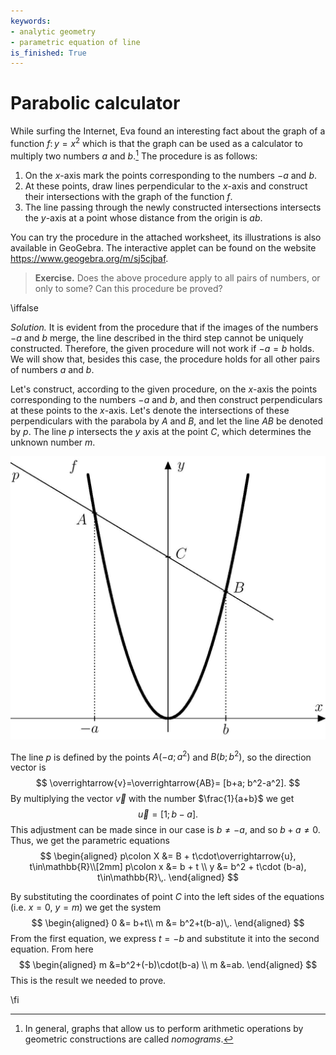 ```yaml
---
keywords:
- analytic geometry
- parametric equation of line
is_finished: True
---
```


# Parabolic calculator

While surfing the Internet, Eva found an interesting fact about the graph of a function
$f\colon y = x^2$ which is that the graph can be used as a calculator to multiply two numbers
$a$ and $b$.[^1] The procedure is as follows:

 1. On the $x$-axis mark the points corresponding to the numbers $-a$ and $b$.
 2. At these points, draw lines perpendicular to the $x$-axis and
    construct their intersections with the graph of the function $f$.
 3. The line passing through the newly constructed intersections
    intersects the $y$-axis at a point whose distance from the
    origin is $ab$.
    
You can try the procedure in the attached worksheet, its illustrations
is also available in GeoGebra. The interactive applet can be found on the website
<https://www.geogebra.org/m/sj5cjbaf>. 


> **Exercise.** Does the above procedure apply to all pairs of
> numbers, or only to some? Can this procedure be proved?

\iffalse

*Solution.* It is evident from the procedure that if the images of the numbers $-a$ and $b$
merge, the line described in the third step cannot be uniquely constructed.
Therefore, the given procedure will not work if $-a=b$ holds. We
will show that, besides this case, the procedure holds for all other
pairs of numbers $a$ and $b$.

Let's construct, according to the given procedure, on the $x$-axis the points corresponding to the numbers $-a$ and $b$, and then construct perpendiculars at these points
to the $x$-axis. Let's denote the intersections of
these perpendiculars with the parabola by $A$ and $B$, and let the
line $AB$ be denoted by $p$. The line $p$ intersects the $y$ axis at the point $C$, which determines the unknown number $m$.

![Illustrative image](math4you_00010.jpg)

The line $p$ is defined by the points $A(-a;a^2)$ and $B(b;b^2)$, so the
direction vector is
$$
\overrightarrow{v}=\overrightarrow{AB}= [b+a; b^2-a^2].
$$ 
By multiplying the vector $\overrightarrow{v}$ with the number
$\frac{1}{a+b}$ we get
$$
\overrightarrow{u}=[1; b-a].
$$ 
This adjustment can be made since in our case is $b\neq -a$, and so
$b+a\neq0$. Thus, we get the parametric equations
$$
\begin{aligned}
p\colon X &= B + t\cdot\overrightarrow{u}, t\in\mathbb{R}\\[2mm]
p\colon x &= b + t \\
y &= b^2 + t\cdot (b-a), t\in\mathbb{R}\,.
\end{aligned}
$$ 

By substituting the coordinates of point $C$ into the left sides
of the equations (i.e. $x=0$, $y=m$) we get the system
$$
\begin{aligned}
0 &= b+t\\
m &= b^2+t(b-a)\,.
\end{aligned}
$$ 
From the first equation, we express $t=-b$ and substitute it into the
second equation. From here
$$
\begin{aligned}
m &=b^2+(-b)\cdot(b-a) \\
m &=ab.
\end{aligned}
$$
This is the result we needed to prove.

\fi

[^1]: In general, graphs that allow us to perform arithmetic operations
    by geometric constructions are called *nomograms*.

